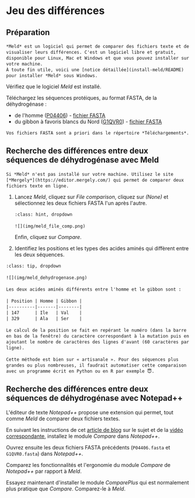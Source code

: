 # Jeu des différences

## Préparation

```{note}
*Meld* est un logiciel qui permet de comparer des fichiers texte et de visualiser leurs différences. C'est un logiciel libre et gratuit, disponible pour Linux, Mac et Windows et que vous pouvez installer sur votre machine.
À toute fin utile, voici une [notice détaillée](install-meld/README) pour installer *Meld* sous Windows.
```

Vérifiez que le logiciel *Meld* est installé.

Téléchargez les séquences protéiques, au format FASTA, de la déhydrogénase :
- de l'homme ([P04406](https://www.uniprot.org/uniprot/P04406)) - [fichier FASTA](files/P04406.fasta)
- du gibbon à favoris blancs du Nord ([G1QVR0](https://www.uniprot.org/uniprot/G1QVR0)) - [fichier FASTA](files/G1QVR0.fasta)

```{note}
Vos fichiers FASTA sont a priori dans le répertoire *Téléchargements*.
```


## Recherche des différences entre deux séquences de déhydrogénase avec Meld

```{note}
Si *Meld* n'est pas installé sur votre machine. Utilisez le site [*Mergely*](https://editor.mergely.com/) qui permet de comparer deux fichiers texte en ligne.
```

1. Lancez *Meld*, cliquez sur *File comparison*, cliquez sur *(None)* et sélectionnez les deux fichiers FASTA l'un après l'autre.

    ```{admonition} Aide
    :class: hint, dropdown

    ![](img/meld_file_comp.png)
    ```

    Enfin, cliquez sur *Compare*.

1. Identifiez les positions et les types des acides aminés qui diffèrent entre les deux séquences.

```{admonition} Éléments de réponse
:class: tip, dropdown

![](img/meld_dehydrogenase.png)

Les deux acides aminés différents entre l'homme et le gibbon sont :

| Position | Homme | Gibbon |
|----------|-------|--------|
| 147      | Ile   | Val    |
| 329      | Ala   | Ser    |

Le calcul de la position se fait en repérant le numéro (dans la barre en bas de la fenêtre) du caractère correspondant à la mutation puis en ajoutant le nombre de caractères des lignes d'avant (60 caractères par ligne).

Cette méthode est bien sur « artisanale ». Pour des séquences plus grandes ou plus nombreuses, il faudrait automatiser cette comparaison avec un programme écrit en Python ou en R par exemple 😇.
```


## Recherche des différences entre deux séquences de déhydrogénase avec Notepad++

L'éditeur de texte *Notepad++* propose une extension qui permet, tout comme *Meld* de comparer deux fichiers textes.

En suivant les instructions de cet [article de blog](https://www.it-connect.fr/comment-comparer-deux-fichiers-avec-notepad/) sur le sujet et de la [vidéo correspondante](https://www.youtube.com/watch?v=bLWv-GOxJX8), installez le module *Compare* dans *Notepad++*.

Ouvrez ensuite les deux fichiers FASTA précédents (`P04406.fasta` et `G1QVR0.fasta`) dans *Notepad++*.

Comparez les fonctionnalités et l'ergonomie du module *Compare* de *Notepad++* par rapport à *Meld*.

Essayez maintenant d'installer le module *ComparePlus* qui est normalement plus pratique que *Compare*. Comparez-le à *Meld*.
